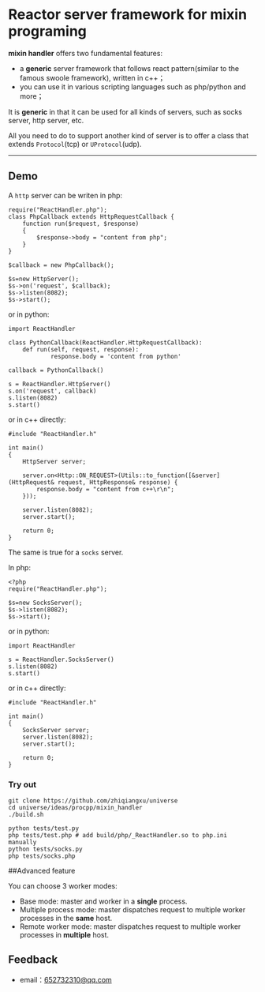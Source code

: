 # Reactor server framework for mixin programing


**mixin handler** offers two fundamental features:
 
- a **generic** server framework that follows react pattern(similar to the famous swoole framework), written in c++；
- you can use it in various scripting languages such as php/python and more；

It is **generic** in that it can be used for all kinds of servers, such as socks server, http server, etc.

All you need to do to support another kind of server is to offer a class that extends `Protocol`(tcp) or `UProtocol`(udp).


-------------------

## Demo

A `http` server can be writen in php: 

``` <?php
require("ReactHandler.php");
class PhpCallback extends HttpRequestCallback {
    function run($request, $response)
    {
        $response->body = "content from php";
    }
}

$callback = new PhpCallback();

$s=new HttpServer();
$s->on('request', $callback);
$s->listen(8082);
$s->start();

```

or in python:
```
import ReactHandler

class PythonCallback(ReactHandler.HttpRequestCallback):
    def run(self, request, response):
            response.body = 'content from python'

callback = PythonCallback()

s = ReactHandler.HttpServer()
s.on('request', callback)
s.listen(8082)
s.start()
```

or in c++ directly:
```
#include "ReactHandler.h"

int main()
{
	HttpServer server;

    server.on<Http::ON_REQUEST>(Utils::to_function([&server](HttpRequest& request, HttpResponse& response) {
		response.body = "content from c++\r\n";
	}));

	server.listen(8082);
	server.start();

	return 0;
}
```

The same is true for a `socks` server.

In php:
```
<?php
require("ReactHandler.php");

$s=new SocksServer();
$s->listen(8082);
$s->start();
```

or in python:
```
import ReactHandler

s = ReactHandler.SocksServer()
s.listen(8082)
s.start()

```

or in c++ directly:
```
#include "ReactHandler.h"

int main()
{
	SocksServer server;
	server.listen(8082);
	server.start();

	return 0;
}
```

### Try out
```
git clone https://github.com/zhiqiangxu/universe
cd universe/ideas/procpp/mixin_handler
./build.sh

python tests/test.py
php tests/test.php # add build/php/_ReactHandler.so to php.ini manually
python tests/socks.py
php tests/socks.php
```

##Advanced feature

You can choose 3 worker modes:

- Base mode:  master and worker in a **single** process.
- Multiple process mode: master dispatches request to multiple worker processes in the **same** host.
- Remote worker mode: master dispatches request to multiple worker processes in **multiple** host.

## Feedback
- email：<652732310@qq.com>


